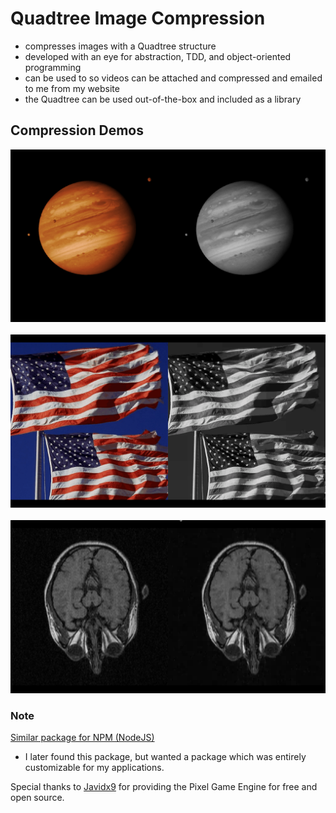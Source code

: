 # Quadtree Image Compression
- compresses images with a Quadtree structure
- developed with an eye for abstraction, TDD, and object-oriented programming
- can be used to so videos can be attached and compressed and emailed to me from
my website
- the Quadtree can be used out-of-the-box and included as a library

## Compression Demos
![Image of Quadtree compressing image of Jupiter with increasing compression rate and decreasing quality factor.](res/jupiterc_compression.gif)
&nbsp; &nbsp; &nbsp; &nbsp; &nbsp; &nbsp; &nbsp; &nbsp; &nbsp; &nbsp;
![Image of Quadtree compressing image of U.S. Flag with increasing compression rate and decreasing quality factor.](res/flag_compression.gif)
&nbsp; &nbsp; &nbsp; &nbsp; &nbsp; &nbsp; &nbsp; &nbsp; &nbsp; &nbsp;
![Image of Quadtree compressing image of x-ray of top of human head with increasing compression rate and decreasing quality factor.](res/head_compression.gif)

### Note
[Similar package for NPM (NodeJS)](https://www.npmjs.com/package/quadtree-lib)

- I later found this package, but wanted a package which was entirely
customizable for my applications.


Special thanks to [Javidx9](https://github.com/OneLoneCoder) for providing the Pixel Game Engine for free and open source.
